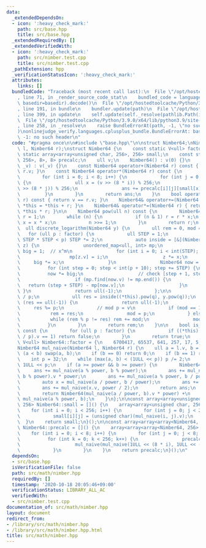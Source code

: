```yaml
---
data:
  _extendedDependsOn:
  - icon: ':heavy_check_mark:'
    path: src/base.hpp
    title: src/base.hpp
  _extendedRequiredBy: []
  _extendedVerifiedWith:
  - icon: ':heavy_check_mark:'
    path: src/nimber.test.cpp
    title: src/nimber.test.cpp
  _pathExtension: hpp
  _verificationStatusIcon: ':heavy_check_mark:'
  attributes:
    links: []
  bundledCode: "Traceback (most recent call last):\n  File \"/opt/hostedtoolcache/Python/3.9.0/x64/lib/python3.9/site-packages/onlinejudge_verify/documentation/build.py\"\
    , line 71, in _render_source_code_stat\n    bundled_code = language.bundle(stat.path,\
    \ basedir=basedir).decode()\n  File \"/opt/hostedtoolcache/Python/3.9.0/x64/lib/python3.9/site-packages/onlinejudge_verify/languages/cplusplus.py\"\
    , line 191, in bundle\n    bundler.update(path)\n  File \"/opt/hostedtoolcache/Python/3.9.0/x64/lib/python3.9/site-packages/onlinejudge_verify/languages/cplusplus_bundle.py\"\
    , line 399, in update\n    self.update(self._resolve(pathlib.Path(included), included_from=path))\n\
    \  File \"/opt/hostedtoolcache/Python/3.9.0/x64/lib/python3.9/site-packages/onlinejudge_verify/languages/cplusplus_bundle.py\"\
    , line 258, in _resolve\n    raise BundleErrorAt(path, -1, \"no such header\"\
    )\nonlinejudge_verify.languages.cplusplus_bundle.BundleErrorAt: base.hpp: line\
    \ -1: no such header\n"
  code: "#pragma once\n\n#include \"base.hpp\"\n\nstruct Nimber64;\nNimber64 mul_naive(Nimber64\
    \ l, Nimber64 r);\nstruct Nimber64 {\n    const static V<ull> factor;\n    const\
    \ static array<array<unsigned char, 256>, 256> small;\n    const static array<array<array<Nimber64,\
    \ 256>, 8>, 8> precalc;\n    ull v;\n    Nimber64() : v(0) {}\n    Nimber64(ull\
    \ _v) : v(_v) {}\n    const Nimber64 operator+(Nimber64 r) const { return v ^\
    \ r.v; }\n    const Nimber64 operator*(Nimber64 r) const {\n        Nimber64 ans;\n\
    \        for (int i = 0; i < 8; i++) {\n            for (int j = 0; j < 8; j++)\
    \ {\n                ull x = (v >> (8 * i)) % 256;\n                ull y = (r.v\
    \ >> (8 * j)) % 256;\n                ans += precalc[i][j][small[x][y]];\n   \
    \         }\n        }\n        return ans;\n    }\n    bool operator==(Nimber64\
    \ r) const { return v == r.v; }\n    Nimber64& operator+=(Nimber64 r) { return\
    \ *this = *this + r; }\n    Nimber64& operator*=(Nimber64 r) { return *this =\
    \ *this * r; }\n\n    Nimber64 pow(ull n) const {\n        Nimber64 x = *this,\
    \ r = 1;\n        while (n) {\n            if (n & 1) r = r * x;\n           \
    \ x = x * x;\n            n >>= 1;\n        }\n        return r;\n    }\n\n  \
    \  ull discrete_logarithm(Nimber64 y) {\n        ull rem = 0, mod = 1;\n     \
    \   for (ull p : factor) {\n            ull STEP = 1;\n            while (4 *\
    \ STEP * STEP < p) STEP *= 2;\n            auto inside = [&](Nimber64 x, Nimber64\
    \ z) {\n                unordered_map<ull, int> mp;\n                Nimber64\
    \ big = 1;  // x^m\n                for (int i = 0; i < int(STEP); i++) {\n  \
    \                  mp[z.v] = i;\n                    z *= x;\n               \
    \     big *= x;\n                }\n                Nimber64 now = 1;\n      \
    \          for (int step = 0; step < int(p + 10); step += STEP) {\n          \
    \          now *= big;\n                    // check [step + 1, step + STEP]\n\
    \                    if (mp.find(now.v) != mp.end()) {\n                     \
    \   return (step + STEP) - mp[now.v];\n                    }\n               \
    \ }\n                return ull(-1);\n            };\n\n            ull q = ull(-1)\
    \ / p;\n            ull res = inside((*this).pow(q), y.pow(q));\n            if\
    \ (res == ull(-1)) {\n                return ull(-1);\n            }\n       \
    \     res %= p;\n            // mod p = v\n            if (mod == 1) {\n     \
    \           rem = res;\n                mod = p;\n            } else {\n     \
    \           while (rem % p != res) rem += mod;\n                mod *= p;\n  \
    \          }\n        }\n        return rem;\n    }\n\n    bool is_primitive_root()\
    \ const {\n        for (ull p : factor) {\n            if ((*this).pow(ull(-1)\
    \ / p).v == 1) return false;\n        }\n        return true;\n    }\n};\nconst\
    \ V<ull> Nimber64::factor = {\n    6700417, 65537, 641, 257, 17, 5, 3,\n};\n\n\
    Nimber64 mul_naive(Nimber64 l, Nimber64 r) {\n    ull a = l.v, b = r.v;\n    if\
    \ (a < b) swap(a, b);\n    if (b == 0) return 0;\n    if (b == 1) return a;\n\
    \    int p = 32;\n    while (max(a, b) < (1ULL << p)) p /= 2;\n    ull power =\
    \ 1ULL << p;\n    if (a >= power && b >= power) {\n        Nimber64 ans;\n   \
    \     ans += mul_naive(a % power, b % power);\n        ans += mul_naive(a / power,\
    \ b % power).v * power;\n        ans += mul_naive(a % power, b / power).v * power;\n\
    \        auto x = mul_naive(a / power, b / power);\n        ans += x.v * power;\n\
    \        ans += mul_naive(x.v, power / 2);\n        return ans;\n    } else {\n\
    \        return Nimber64(mul_naive(a / power, b).v * power) +\n              \
    \ mul_naive(a % power, b);\n    }\n};\n\nconst array<array<unsigned char, 256>,\
    \ 256> Nimber64::small = []() {\n    array<array<unsigned char, 256>, 256> small;\n\
    \    for (int i = 0; i < 256; i++) {\n        for (int j = 0; j < 256; j++) {\n\
    \            small[i][j] = (unsigned char)(mul_naive(i, j).v);\n        }\n  \
    \  }\n    return small;\n}();\n\nconst array<array<array<Nimber64, 256>, 8>, 8>\
    \ Nimber64::precalc = []() {\n    array<array<array<Nimber64, 256>, 8>, 8> precalc;\n\
    \    for (int i = 0; i < 8; i++) {\n        for (int j = 0; j < 8; j++) {\n  \
    \          for (int k = 0; k < 256; k++) {\n                precalc[i][j][k] =\n\
    \                    mul_naive(mul_naive(1ULL << (8 * i), 1ULL << (8 * j)), k);\n\
    \            }\n        }\n    }\n    return precalc;\n}();\n"
  dependsOn:
  - src/base.hpp
  isVerificationFile: false
  path: src/math/nimber.hpp
  requiredBy: []
  timestamp: '2020-10-18 20:05:46+09:00'
  verificationStatus: LIBRARY_ALL_AC
  verifiedWith:
  - src/nimber.test.cpp
documentation_of: src/math/nimber.hpp
layout: document
redirect_from:
- /library/src/math/nimber.hpp
- /library/src/math/nimber.hpp.html
title: src/math/nimber.hpp
---
```

